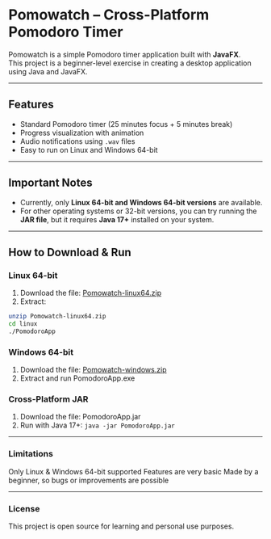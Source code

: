 # Pomowatch – Cross-Platform Pomodoro Timer

Pomowatch is a simple Pomodoro timer application built with **JavaFX**.  
This project is a beginner-level exercise in creating a desktop application using Java and JavaFX.

---

## Features

- Standard Pomodoro timer (25 minutes focus + 5 minutes break)  
- Progress visualization with animation  
- Audio notifications using `.wav` files  
- Easy to run on Linux and Windows 64-bit  

---

## Important Notes

- Currently, only **Linux 64-bit and Windows 64-bit versions** are available.  
- For other operating systems or 32-bit versions, you can try running the **JAR file**, but it requires **Java 17+** installed on your system.  

---

## How to Download & Run

### Linux 64-bit
1. Download the file: [Pomowatch-linux64.zip](https://github.com/HeiByte/pomowatch/releases/download/v1.0.0/Pomowatch-linux64.zip)  
2. Extract:  

```bash
unzip Pomowatch-linux64.zip
cd linux
./PomodoroApp

```
### Windows 64-bit

1. Download the file: [Pomowatch-windows.zip](https://github.com/HeiByte/pomowatch/releases/download/v1.0.0/Pomowatch-windows.zip)
2. Extract and run PomodoroApp.exe

### Cross-Platform JAR

1. Download the file: PomodoroApp.jar
2. Run with Java 17+:
``java -jar PomodoroApp.jar``

---
### Limitations
Only Linux & Windows 64-bit supported
Features are very basic
Made by a beginner, so bugs or improvements are possible

---
### License

This project is open source for learning and personal use purposes.
